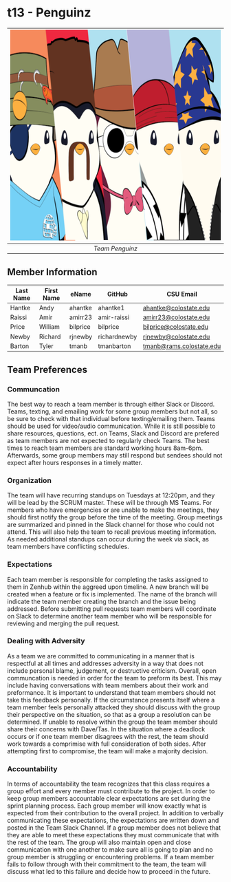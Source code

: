 # t13 - Penguinz

| ![Team Photo](team/images/team.png "Team Penguinz") | 
|:--:| 
| *Team Penguinz* |

## Member Information

| Last Name   | First Name  |    eName    |   GitHub     |      CSU Email           |
| ----------- | ----------- | ----------- | ------------ | ------------------------ | 
|   Hantke    |  Andy       | ahantke     | ahantke1     | ahantke@colostate.edu    |
|   Raissi    |  Amir       | amirr23     | amir-raissi  | amirr23@colostate.edu    |
|   Price     |  William    | bilprice    | bilprice     | bilprice@colostate.edu   |
|   Newby     |  Richard    | rjnewby     | richardnewby | rjnewby@colostate.edu    |
|   Barton    |  Tyler      | tmanb       | tmanbarton   | tmanb@rams.colostate.edu |


## Team Preferences

### Communcation
The best way to reach a team member is through either Slack or Discord. Teams, texting, and emailing work for some group members but not all, so be sure to check with that individual before texting/emailing them. Teams should be used for video/audio communication. While it is still possible to share resources, questions, ect. on Teams, Slack and Discord are prefered as team members are not expected to regularly check Teams. The best times to reach team members are standard working hours 8am-6pm. Afterwards, some group members may still respond but sendees should not expect after hours responses in a timely matter.

### Organization
The team will have recurring standups on Tuesdays at 12:20pm, and they will be lead by the SCRUM master. These will be through MS Teams. For members who have emergencies or are unable to make the meetings, they should first notify the group before the time of the meeting. Group meetings are summarized and pinned in the Slack channel for those who could not attend. This will also help the team to recall previous meeting information. As needed additional standups can occur during the week via slack, as team members have conflicting schedules.

### Expectations
Each team member is responsible for completing the tasks assigned to them in Zenhub within the aggreed upon timeline. A new branch will be created when a feature or fix is implemented. The name of the branch will indicate the team member creating the branch and the issue being addressed. Before submitting pull requests team members will coordinate on Slack to determine another team member who will be responsible for reviewing and merging the pull request.

### Dealing with Adversity
As a team we are committed to communicating in a manner that is respectful at all times and addresses adversity in a way that does not include personal blame, judgement, or destructive criticism. Overall, open communcation is needed in order for the team to preform its best. This may include having conversations with team members about their work and preformance. It is important to understand that team members should not take this feedback personally. If the circumstance presents itself where a team member feels personally attacked they should discuss with the group their perspective on the situation, so that as a group a resolution can be determined. If unable to resolve within the group the team member should share their concerns with Dave/Tas. In the situation where a deadlock occurs or if one team member disagrees with the rest, the team should work towards a comprimise with full consideration of both sides. After attempting first to compromise, the team will make a majority decision. 

### Accountability
In terms of accountability the team recognizes that this class requires a group effort and every member must contribute to the project. In order to keep group members accountable clear expectations are set during the sprint planning process. Each group member will know exactly what is expected from their contribution to the overall project. In addition to verbally communicating these expectations, the expectations are written down and posted in the Team Slack Channel. If a group member does not believe that they are able to meet these expectations they must communicate that with the rest of the team. The group will also maintain open and close communication with one another to make sure all is going to plan and no group member is struggling or encountering problems. If a team member fails to follow through with their commitment to the team, the team will discuss what led to this failure and decide how to proceed in the future.
